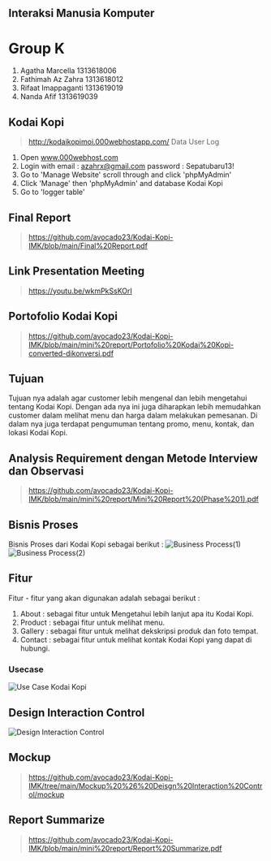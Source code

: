 ## Interaksi Manusia Komputer
# Group K
1. Agatha Marcella    1313618006
2. Fathimah Az Zahra  1313618012
3. Rifaat Imappaganti 1313619019
4. Nanda Afif         1313619039
## Kodai Kopi
> http://kodaikopimoi.000webhostapp.com/
Data User Log
1. Open www.000webhost.com
2. Login with email : azahrx@gmail.com password : Sepatubaru13!
3. Go to 'Manage Website' scroll through and click 'phpMyAdmin'
4. Click 'Manage' then 'phpMyAdmin' and database Kodai Kopi
5. Go to 'logger table'
## Final Report
> https://github.com/avocado23/Kodai-Kopi-IMK/blob/main/Final%20Report.pdf
## Link Presentation Meeting
> https://youtu.be/wkmPkSsKOrI
## Portofolio Kodai Kopi
> https://github.com/avocado23/Kodai-Kopi-IMK/blob/main/mini%20report/Portofolio%20Kodai%20Kopi-converted-dikonversi.pdf
## Tujuan
Tujuan nya adalah agar customer lebih mengenal dan lebih mengetahui tentang Kodai Kopi. Dengan ada nya ini juga diharapkan lebih memudahkan customer dalam melihat menu dan harga dalam melakukan pemesanan. Di dalam nya juga terdapat pengumuman tentang promo, menu, kontak, dan lokasi Kodai Kopi.
## Analysis Requirement dengan Metode Interview dan Observasi
> https://github.com/avocado23/Kodai-Kopi-IMK/blob/main/mini%20report/Mini%20Report%20(Phase%201).pdf
## Bisnis Proses
Bisnis Proses dari Kodai Kopi sebagai berikut : 
![Business Process(1)](https://user-images.githubusercontent.com/56811810/103903956-2fab4b80-512f-11eb-9a22-a3c6d87d38e2.jpg)
![Business Process(2)](https://user-images.githubusercontent.com/56811810/103903954-2e7a1e80-512f-11eb-9f5d-edd3b9c9ab8b.jpg)
## Fitur
Fitur - fitur yang akan digunakan adalah sebagai berikut : 
1. About : sebagai fitur untuk Mengetahui lebih lanjut apa itu Kodai Kopi.
2. Product : sebagai fitur untuk melihat menu.
3. Gallery : sebagai fitur untuk melihat dekskripsi produk dan foto tempat.
4. Contact : sebagai fitur untuk melihat kontak Kodai Kopi yang dapat di hubungi. 
### Usecase
![Use Case Kodai Kopi](https://raw.githubusercontent.com/avocado23/Kodai-Kopi-IMK/main/Use%20Case%2C%20Business%20Process%2C%20Activity%20Diagram/USECASE.png)
## Design Interaction Control
![Design Interaction Control](https://user-images.githubusercontent.com/56811810/99637675-c6388600-2a77-11eb-8774-0123d0f3453a.jpg)
## Mockup
> https://github.com/avocado23/Kodai-Kopi-IMK/tree/main/Mockup%20%26%20Deisgn%20Interaction%20Control/mockup
## Report Summarize
> https://github.com/avocado23/Kodai-Kopi-IMK/blob/main/mini%20report/Report%20Summarize.pdf

